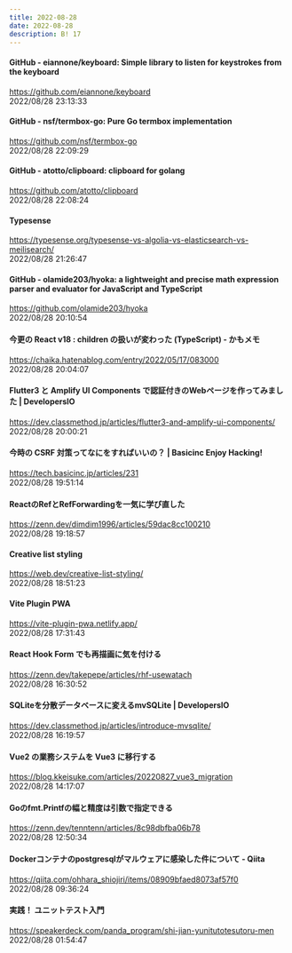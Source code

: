 ```yaml
---
title: 2022-08-28
date: 2022-08-28
description: B! 17
---
```


#### GitHub - eiannone/keyboard: Simple library to listen for keystrokes from the keyboard
https://github.com/eiannone/keyboard<br>
2022/08/28 23:13:33<br>


#### GitHub - nsf/termbox-go: Pure Go termbox implementation
https://github.com/nsf/termbox-go<br>
2022/08/28 22:09:29<br>


#### GitHub - atotto/clipboard: clipboard for golang
https://github.com/atotto/clipboard<br>
2022/08/28 22:08:24<br>


#### Typesense
https://typesense.org/typesense-vs-algolia-vs-elasticsearch-vs-meilisearch/<br>
2022/08/28 21:26:47<br>


#### GitHub - olamide203/hyoka: a lightweight and precise math expression parser and evaluator for JavaScript and TypeScript
https://github.com/olamide203/hyoka<br>
2022/08/28 20:10:54<br>


#### 今更の React v18 : children の扱いが変わった (TypeScript) - かもメモ
https://chaika.hatenablog.com/entry/2022/05/17/083000<br>
2022/08/28 20:04:07<br>


#### Flutter3 と Amplify UI Components で認証付きのWebページを作ってみました | DevelopersIO
https://dev.classmethod.jp/articles/flutter3-and-amplify-ui-components/<br>
2022/08/28 20:00:21<br>


#### 今時の CSRF 対策ってなにをすればいいの？ | Basicinc Enjoy Hacking!
https://tech.basicinc.jp/articles/231<br>
2022/08/28 19:51:14<br>


#### ReactのRefとRefForwardingを一気に学び直した
https://zenn.dev/dimdim1996/articles/59dac8cc100210<br>
2022/08/28 19:18:57<br>


#### Creative list styling
https://web.dev/creative-list-styling/<br>
2022/08/28 18:51:23<br>


#### Vite Plugin PWA
https://vite-plugin-pwa.netlify.app/<br>
2022/08/28 17:31:43<br>


#### React Hook Form でも再描画に気を付ける
https://zenn.dev/takepepe/articles/rhf-usewatach<br>
2022/08/28 16:30:52<br>


#### SQLiteを分散データベースに変えるmvSQLite | DevelopersIO
https://dev.classmethod.jp/articles/introduce-mvsqlite/<br>
2022/08/28 16:19:57<br>


#### Vue2 の業務システムを Vue3 に移行する
https://blog.kkeisuke.com/articles/20220827_vue3_migration<br>
2022/08/28 14:17:07<br>


#### Goのfmt.Printfの幅と精度は引数で指定できる
https://zenn.dev/tenntenn/articles/8c98dbfba06b78<br>
2022/08/28 12:50:34<br>


#### Dockerコンテナのpostgresqlがマルウェアに感染した件について - Qiita
https://qiita.com/ohhara_shiojiri/items/08909bfaed8073af57f0<br>
2022/08/28 09:36:24<br>


#### 実践！ ユニットテスト入門
https://speakerdeck.com/panda_program/shi-jian-yunitutotesutoru-men<br>
2022/08/28 01:54:47<br>


